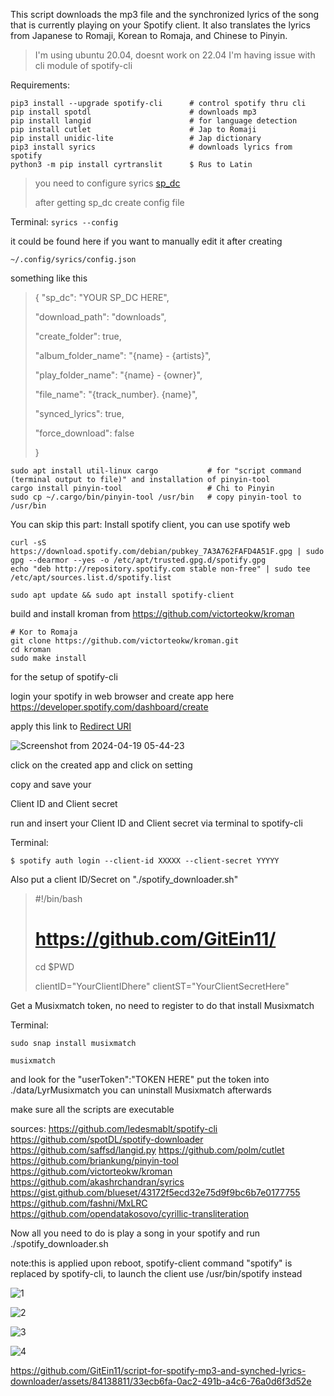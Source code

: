 This script downloads the mp3 file and the synchronized lyrics of the song that is currently playing on your Spotify client. It also translates the lyrics from Japanese to Romaji, Korean to Romaja, and Chinese to Pinyin.

>I'm using ubuntu 20.04, doesnt work on 22.04 I'm having issue with cli module of spotify-cli

Requirements:

```
pip3 install --upgrade spotify-cli		# control spotify thru cli
pip install spotdl						# downloads mp3
pip install langid						# for language detection
pip install cutlet						# Jap to Romaji
pip install unidic-lite					# Jap dictionary
pip3 install syrics						# downloads lyrics from spotify
python3 -m pip install cyrtranslit		$ Rus to Latin
```
>you need to configure syrics [sp_dc](https://github.com/akashrchandran/syrics/wiki/Finding-sp_dc)
>
>after getting sp_dc create config file

Terminal:
```syrics --config```

it could be found here if you want to manually edit it after creating

```~/.config/syrics/config.json```

something like this

>{
>	"sp_dc": "YOUR SP_DC HERE",
>
>	"download_path": "downloads",
>
>	"create_folder": true,
>
>	"album_folder_name": "{name} - {artists}",
>
>	"play_folder_name": "{name} - {owner}",
>
>	"file_name": "{track_number}. {name}",
>
>	"synced_lyrics": true,
>
>	"force_download": false
>
>}

```
sudo apt install util-linux cargo			# for "script command (terminal output to file)" and installation of pinyin-tool
cargo install pinyin-tool					# Chi to Pinyin
sudo cp ~/.cargo/bin/pinyin-tool /usr/bin	# copy pinyin-tool to /usr/bin
```

You can skip this part: Install spotify client, you can use spotify web
```
curl -sS https://download.spotify.com/debian/pubkey_7A3A762FAFD4A51F.gpg | sudo gpg --dearmor --yes -o /etc/apt/trusted.gpg.d/spotify.gpg
echo "deb http://repository.spotify.com stable non-free" | sudo tee /etc/apt/sources.list.d/spotify.list

sudo apt update && sudo apt install spotify-client
```

build and install kroman from https://github.com/victorteokw/kroman
```
# Kor to Romaja
git clone https://github.com/victorteokw/kroman.git
cd kroman
sudo make install
```

for the setup of spotify-cli

login your spotify in web browser and create app here https://developer.spotify.com/dashboard/create

apply this link to [Redirect URI ](https://asia-east2-spotify-cli-283006.cloudfunctions.net/auth-redirect)

![Screenshot from 2024-04-19 05-44-23](https://github.com/GitEin11/mp3_synched_lrc_spotify_downloader/assets/84138811/488d5b2a-87b8-432b-a1de-faa9f3f8531d)

click on the created app and click on setting

copy and save your

Client ID and Client secret

run and insert your Client ID and Client secret via terminal to spotify-cli

Terminal:
```
$ spotify auth login --client-id XXXXX --client-secret YYYYY
```
      
Also put a client ID/Secret on "./spotify_downloader.sh"
>#!/bin/bash
># https://github.com/GitEin11/
>
>cd $PWD
>
>clientID="YourClientIDhere"
>clientST="YourClientSecretHere"


Get a Musixmatch token, no need to register
to do that install Musixmatch

Terminal:
```
sudo snap install musixmatch

musixmatch
```
and look for the "userToken":"TOKEN HERE"
put the token into ./data/LyrMusixmatch
you can uninstall Musixmatch afterwards

make sure all the scripts are executable

sources:
https://github.com/ledesmablt/spotify-cli https://github.com/spotDL/spotify-downloader https://github.com/saffsd/langid.py https://github.com/polm/cutlet https://github.com/briankung/pinyin-tool https://github.com/victorteokw/kroman https://github.com/akashrchandran/syrics https://gist.github.com/blueset/43172f5ecd32e75d9f9bc6b7e0177755 https://github.com/fashni/MxLRC https://github.com/opendatakosovo/cyrillic-transliteration


Now all you need to do is play a song in your spotify and run ./spotify_downloader.sh

note:this is applied upon reboot, spotify-client command "spotify" is replaced by spotify-cli, to launch the client use /usr/bin/spotify instead

![1](https://github.com/GitEin11/mp3-synched-lrc-spotify-downloader/assets/84138811/8338ab89-bcd3-496d-970f-5fde60794dc9)


![2](https://github.com/GitEin11/mp3-synched-lrc-spotify-downloader/assets/84138811/fd4d0773-a58c-46dc-b6df-26a0516fa9fa)


![3](https://github.com/GitEin11/mp3-synched-lrc-spotify-downloader/assets/84138811/aabf2eb7-6481-49d0-8f50-203b0230e043)


![4](https://github.com/GitEin11/mp3-synched-lrc-spotify-downloader/assets/84138811/0e55fcd3-a9ce-42f1-987b-52ed93b4e363)

https://github.com/GitEin11/script-for-spotify-mp3-and-synched-lyrics-downloader/assets/84138811/33ecb6fa-0ac2-491b-a4c6-76a0d6f3d52e
